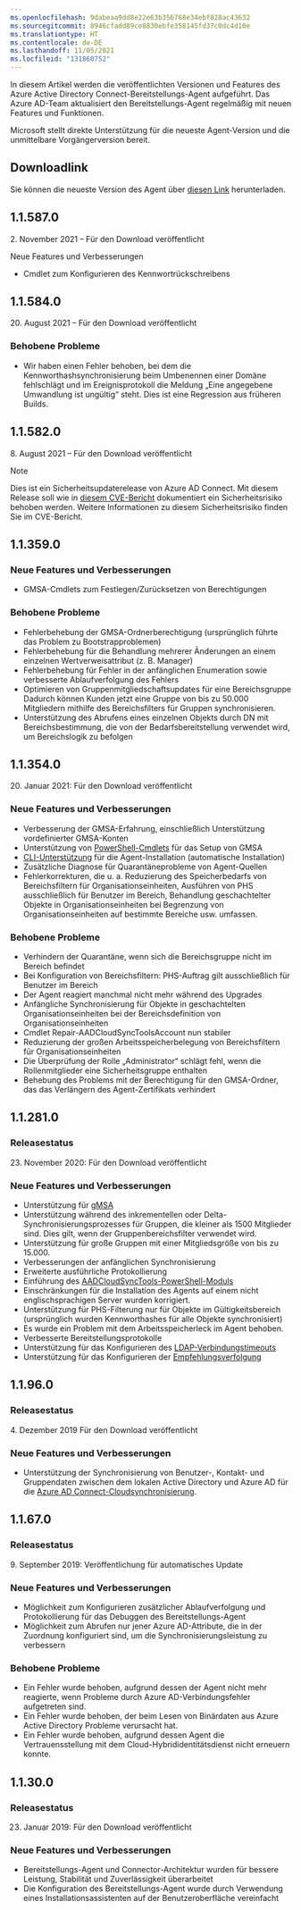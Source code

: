 ```yaml
---
ms.openlocfilehash: 9dabeaa9dd8e22e63b356768e34ebf828ac43632
ms.sourcegitcommit: 8946cfadd89ce8830ebfe358145fd37c0dc4d10e
ms.translationtype: HT
ms.contentlocale: de-DE
ms.lasthandoff: 11/05/2021
ms.locfileid: "131860752"
---
```

In diesem Artikel werden die veröffentlichten Versionen und Features des Azure Active Directory Connect-Bereitstellungs-Agent aufgeführt. Das Azure AD-Team aktualisiert den Bereitstellungs-Agent regelmäßig mit neuen Features und Funktionen. 

Microsoft stellt direkte Unterstützung für die neueste Agent-Version und die unmittelbare Vorgängerversion bereit.

## <a name="download-link"></a>Downloadlink
Sie können die neueste Version des Agent über [diesen Link](https://download.msappproxy.net/Subscription/d3c8b69d-6bf7-42be-a529-3fe9c2e70c90/Connector/provisioningAgentInstaller) herunterladen.

## <a name="115870"></a>1.1.587.0

2\. November 2021 – Für den Download veröffentlicht

Neue Features und Verbesserungen

- Cmdlet zum Konfigurieren des Kennwortrückschreibens


## <a name="115840"></a>1.1.584.0 

20. August 2021 – Für den Download veröffentlicht

### <a name="fixed-issues"></a>Behobene Probleme

- Wir haben einen Fehler behoben, bei dem die Kennworthashsynchronisierung beim Umbenennen einer Domäne fehlschlägt und im Ereignisprotokoll die Meldung „Eine angegebene Umwandlung ist ungültig“ steht. Dies ist eine Regression aus früheren Builds.

## <a name="115820"></a>1.1.582.0

8\. August 2021 – Für den Download veröffentlicht

>[!NOTE] 
>Dies ist ein Sicherheitsupdaterelease von Azure AD Connect. Mit diesem Release soll wie in [diesem CVE-Bericht](https://msrc.microsoft.com/update-guide/vulnerability/CVE-2021-36949) dokumentiert ein Sicherheitsrisiko behoben werden. Weitere Informationen zu diesem Sicherheitsrisiko finden Sie im CVE-Bericht.

## <a name="113590"></a>1.1.359.0

### <a name="new-features-and-improvements"></a>Neue Features und Verbesserungen
- GMSA-Cmdlets zum Festlegen/Zurücksetzen von Berechtigungen

### <a name="fixed-issues"></a>Behobene Probleme
- Fehlerbehebung der GMSA-Ordnerberechtigung (ursprünglich führte das Problem zu Bootstrapproblemen)
- Fehlerbehebung für die Behandlung mehrerer Änderungen an einem einzelnen Wertverweisattribut (z. B. Manager)
- Fehlerbehebung für Fehler in der anfänglichen Enumeration sowie verbesserte Ablaufverfolgung des Fehlers
- Optimieren von Gruppenmitgliedschaftsupdates für eine Bereichsgruppe Dadurch können Kunden jetzt eine Gruppe von bis zu 50.000 Mitgliedern mithilfe des Bereichsfilters für Gruppen synchronisieren. 
- Unterstützung des Abrufens eines einzelnen Objekts durch DN mit Bereichsbestimmung, die von der Bedarfsbereitstellung verwendet wird, um Bereichslogik zu befolgen





## <a name="113540"></a>1.1.354.0

20. Januar 2021: Für den Download veröffentlicht

### <a name="new-features-and-improvements"></a>Neue Features und Verbesserungen
- Verbesserung der GMSA-Erfahrung, einschließlich Unterstützung vordefinierter GMSA-Konten
- Unterstützung von [PowerShell-Cmdlets](../articles/active-directory/cloud-sync/how-to-gmsa-cmdlets.md) für das Setup von GMSA
- [CLI-Unterstützung](../articles/active-directory/cloud-sync/how-to-install-pshell.md) für die Agent-Installation (automatische Installation)
- Zusätzliche Diagnose für Quarantäneprobleme von Agent-Quellen
- Fehlerkorrekturen, die u. a. Reduzierung des Speicherbedarfs von Bereichsfiltern für Organisationseinheiten, Ausführen von PHS ausschließlich für Benutzer im Bereich, Behandlung geschachtelter Objekte in Organisationseinheiten bei Begrenzung von Organisationseinheiten auf bestimmte Bereiche usw. umfassen. 


### <a name="fixed-issues"></a>Behobene Probleme
-    Verhindern der Quarantäne, wenn sich die Bereichsgruppe nicht im Bereich befindet
-   Bei Konfiguration von Bereichsfiltern: PHS-Auftrag gilt ausschließlich für Benutzer im Bereich
-   Der Agent reagiert manchmal nicht mehr während des Upgrades
-   Anfängliche Synchronisierung für Objekte in geschachtelten Organisationseinheiten bei der Bereichsdefinition von Organisationseinheiten
-   Cmdlet Repair-AADCloudSyncToolsAccount nun stabiler
-   Reduzierung der großen Arbeitsspeicherbelegung von Bereichsfiltern für Organisationseinheiten
-   Die Überprüfung der Rolle „Administrator“ schlägt fehl, wenn die Rollenmitglieder eine Sicherheitsgruppe enthalten
-   Behebung des Problems mit der Berechtigung für den GMSA-Ordner, das das Verlängern des Agent-Zertifikats verhindert







## <a name="112810"></a>1.1.281.0

### <a name="release-status"></a>Releasestatus

23. November 2020: Für den Download veröffentlicht

### <a name="new-features-and-improvements"></a>Neue Features und Verbesserungen

* Unterstützung für [gMSA](../articles/active-directory/cloud-sync/how-to-prerequisites.md#group-managed-service-accounts)
* Unterstützung während des inkrementellen oder Delta-Synchronisierungsprozesses für Gruppen, die kleiner als 1500 Mitglieder sind. Dies gilt, wenn der Gruppenbereichsfilter verwendet wird.
* Unterstützung für große Gruppen mit einer Mitgliedsgröße von bis zu 15.000.
* Verbesserungen der anfänglichen Synchronisierung
* Erweiterte ausführliche Protokollierung
* Einführung des [AADCloudSyncTools-PowerShell-Moduls](../articles/active-directory/cloud-sync/reference-powershell.md)
* Einschränkungen für die Installation des Agents auf einem nicht englischsprachigen Server wurden korrigiert.
* Unterstützung für PHS-Filterung nur für Objekte im Gültigkeitsbereich (ursprünglich wurden Kennworthashes für alle Objekte synchronisiert)
* Es wurde ein Problem mit dem Arbeitsspeicherleck im Agent behoben.
* Verbesserte Bereitstellungsprotokolle
* Unterstützung für das Konfigurieren des [LDAP-Verbindungstimeouts](../articles/active-directory/cloud-sync/how-to-manage-registry-options.md#configure-ldap-connection-timeout) 
* Unterstützung für das Konfigurieren der [Empfehlungsverfolgung](../articles/active-directory/cloud-sync/how-to-manage-registry-options.md#configure-referral-chasing) 


## <a name="11960"></a>1.1.96.0

### <a name="release-status"></a>Releasestatus

4\. Dezember 2019 Für den Download veröffentlicht

### <a name="new-features-and-improvements"></a>Neue Features und Verbesserungen

* Unterstützung der Synchronisierung von Benutzer-, Kontakt- und Gruppendaten zwischen dem lokalen Active Directory und Azure AD für die [Azure AD Connect-Cloudsynchronisierung](../articles/active-directory/cloud-sync/what-is-cloud-sync.md).


## <a name="11670"></a>1.1.67.0

### <a name="release-status"></a>Releasestatus

9\. September 2019: Veröffentlichung für automatisches Update

### <a name="new-features-and-improvements"></a>Neue Features und Verbesserungen

* Möglichkeit zum Konfigurieren zusätzlicher Ablaufverfolgung und Protokollierung für das Debuggen des Bereitstellungs-Agent
* Möglichkeit zum Abrufen nur jener Azure AD-Attribute, die in der Zuordnung konfiguriert sind, um die Synchronisierungsleistung zu verbessern

### <a name="fixed-issues"></a>Behobene Probleme

* Ein Fehler wurde behoben, aufgrund dessen der Agent nicht mehr reagierte, wenn Probleme durch Azure AD-Verbindungsfehler aufgetreten sind.
* Ein Fehler wurde behoben, der beim Lesen von Binärdaten aus Azure Active Directory Probleme verursacht hat.
* Ein Fehler wurde behoben, aufgrund dessen Agent die Vertrauensstellung mit dem Cloud-Hybrididentitätsdienst nicht erneuern konnte.

## <a name="11300"></a>1.1.30.0

### <a name="release-status"></a>Releasestatus

23. Januar 2019: Für den Download veröffentlicht

### <a name="new-features-and-improvements"></a>Neue Features und Verbesserungen

* Bereitstellungs-Agent und Connector-Architektur wurden für bessere Leistung, Stabilität und Zuverlässigkeit überarbeitet 
* Die Konfiguration des Bereitstellungs-Agent wurde durch Verwendung eines Installationsassistenten auf der Benutzeroberfläche vereinfacht
